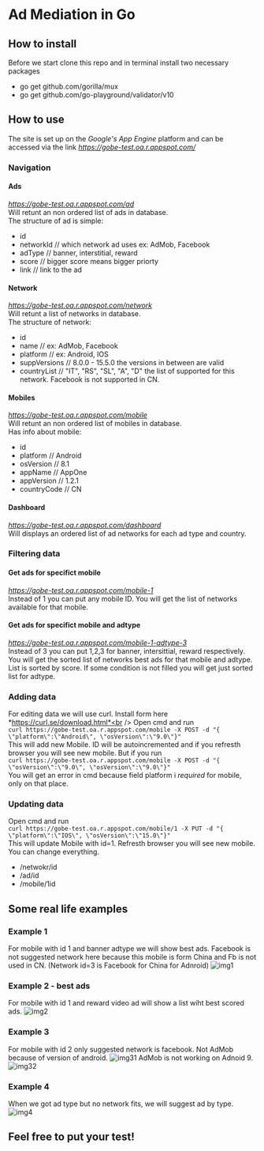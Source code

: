 # Ad Mediation in Go
## How to install
Before we start clone this repo and in terminal install two necessary packages
* go get github.com/gorilla/mux
* go get github.com/go-playground/validator/v10

## How to use
The site is set up on the *Google's App Engine* platform and can be accessed via the link *https://gobe-test.oa.r.appspot.com/*

### Navigation
#### Ads
*https://gobe-test.oa.r.appspot.com/ad* <br />
Will retunt an non ordered list of ads in database. <br />
The structure of ad is simple: 
* id
* networkId // which network ad uses ex: AdMob, Facebook
* adType // banner, interstitial, reward
* score // bigger score means bigger priorty
* link // link to the ad
#### Network
*https://gobe-test.oa.r.appspot.com/network* <br />
Will retunt a list of networks in database. <br />
The structure of network: 
* id
* name // ex: AdMob, Facebook
* platform // ex: Android, IOS 
* suppVersions // 8.0.0 - 15.5.0 the versions in between are valid
* countryList // "IT", "RS", "SL", "A", "D" the list of supported for this network. Facebook is not supported in CN.
#### Mobiles
*https://gobe-test.oa.r.appspot.com/mobile* <br />
Will retunt an non ordered list of mobiles in database. <br />
Has info about mobile:
* id
* platform // Android
* osVersion // 8.1
* appName // AppOne
* appVersion // 1.2.1
* countryCode // CN
#### Dashboard
*https://gobe-test.oa.r.appspot.com/dashboard* <br />
Will displays an ordered list of ad networks for each ad type and country.
### Filtering data
#### Get ads for specifict mobile
*https://gobe-test.oa.r.appspot.com/mobile-1* <br />
Instead of 1 you can put any mobile ID.
You will get the list of networks available for that mobile.
#### Get ads for specifict mobile and adtype
*https://gobe-test.oa.r.appspot.com/mobile-1-adtype-3* <br />
Instead of 3 you can put 1,2,3 for banner, intersittial, reward respectively.<br />
You will get the sorted list of networks best ads for that mobile and adtype.<br />
List is sorted by score. If some condition is not filled you will get just sorted list for adtype.<br />
### Adding data
For editing data we will use curl. Install form here *https://curl.se/download.html*<br />
Open cmd and run <br />
`curl https://gobe-test.oa.r.appspot.com/mobile -X POST -d "{ \"platform\":\"Android\", \"osVersion\":\"9.0\"}"`<br />
This will add new Mobile. ID will be autoincremented and if you refresth browser you will see new mobile. But if you run <br />
`curl https://gobe-test.oa.r.appspot.com/mobile -X POST -d "{ \"osVersion\":\"9.0\", \"osVersion\":\"9.0\"}"`<br />
You will get an error in cmd because field platform i *required* for mobile, only on that place.
### Updating data
Open cmd and run <br />
`curl https://gobe-test.oa.r.appspot.com/mobile/1 -X PUT -d "{ \"platform\":\"IOS\", \"osVersion\":\"15.0\"}"`<br />
This will update Mobile with id=1. Refresth browser you will see new mobile. You can change everything. <br />
* /netwokr/id
* /ad/id
* /mobile/1id
## Some real life examples
### Example 1
For mobile with id 1 and banner adtype we will show best ads.
Facebook is not suggested network here because this mobile is form China and Fb is not used in CN. (Network id=3 is Facebook for China for Adnroid)
![img1](https://user-images.githubusercontent.com/39196212/165958495-79b9dfe7-86b8-4eef-bccf-d57eb2fd1546.png)

### Example 2 - best ads
For mobile with id 1 and reward video ad will show a list wiht best scored ads.
![img2](https://user-images.githubusercontent.com/39196212/165959487-051717cd-95c2-4e07-a85e-3b7c88fe2650.png)

### Example 3
For mobile with id 2 only suggested network is facebook. Not AdMob because of version of android.
![img31](https://user-images.githubusercontent.com/39196212/165961002-e5e9419f-2da4-4dad-8450-ea3522349b74.png)
AdMob is not working on Adnoid 9.
![img32](https://user-images.githubusercontent.com/39196212/165961060-9739caac-9abf-4c05-9669-f2abd9805600.png)

### Example 4
When we got ad type but no network fits, we will suggest ad by type.
![img4](https://user-images.githubusercontent.com/39196212/165961622-61384246-164e-4cee-9093-39b86c1ae65c.png)

## Feel free to put your test!
